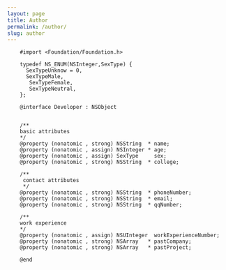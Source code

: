 ```yaml
---
layout: page
title: Author
permalink: /author/
slug: author
---
```


        #import <Foundation/Foundation.h>

        typedef NS_ENUM(NSInteger,SexType) {
          SexTypeUnknow = 0,
          SexTypeMale,
           SexTypeFemale,
           SexTypeNeutral,
        };

        @interface Developer : NSObject


        /**
        basic attributes
        */
        @property (nonatomic , strong) NSString  * name;
        @property (nonatomic , assign) NSInteger * age;
        @property (nonatomic , assign) SexType     sex;
        @property (nonatomic , strong) NSString  * college;

        /**
         contact attributes
         */
        @property (nonatomic , strong) NSString  * phoneNumber;
        @property (nonatomic , strong) NSString  * email;
        @property (nonatomic , strong) NSString  * qqNumber;

        /**
        work experience
        */
        @property (nonatomic , assign) NSUInteger  workExperienceNumber;
        @property (nonatomic , strong) NSArray   * pastCompany;
        @property (nonatomic , strong) NSArray   * pastProject;

        @end
